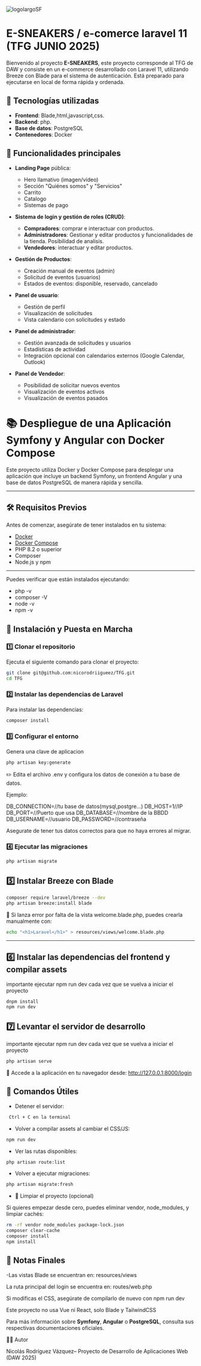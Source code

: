 
![logolargoSF](https://github.com/user-attachments/assets/b755d695-43d7-4e28-a0eb-03c300b757f1)


# E-SNEAKERS / e-comerce laravel 11 (TFG JUNIO 2025)

Bienvenido al proyecto **E-SNEAKERS**, este proyecto corresponde al TFG de DAW y consiste en un e-commerce desarrollado con Laravel 11, utilizando Breeze con Blade para el sistema de autenticación. Está preparado para ejecutarse en local de forma rápida y ordenada.

## 🚀 Tecnologías utilizadas

- **Frontend**: Blade,html,javascript,css.
- **Backend**: php.
- **Base de datos**: PostgreSQL
- **Contenedores**: Docker

## 🎯 Funcionalidades principales

- **Landing Page** pública:
  - Hero llamativo (imagen/vídeo)
  - Sección "Quiénes somos" y "Servicios"
  - Carrito
  - Catalogo
  - Sistemas de pago

- **Sistema de login y gestión de roles (CRUD)**:
  - **Compradores**: comprar e interactuar con productos.
  - **Administradores**: Gestionar y editar productos y funcionalidades de la tienda. Posibilidad de analisis.
  - **Vendedores**: interactuar y editar productos.

- **Gestión de Productos**:
  - Creación manual de eventos (admin)
  - Solicitud de eventos (usuarios)
  - Estados de eventos: disponible, reservado, cancelado

- **Panel de usuario**:
  - Gestión de perfil
  - Visualización de solicitudes
  - Vista calendario con solicitudes y estado

- **Panel de administrador**:
  - Gestión avanzada de solicitudes y usuarios
  - Estadísticas de actividad
  - Integración opcional con calendarios externos (Google Calendar, Outlook)
 
- **Panel de Vendedor**:
  - Posibilidad de solicitar nuevos eventos
  - Visualización de eventos activos
  - Visualización de eventos pasados



# 📚 Despliegue de una Aplicación Symfony y Angular con Docker Compose
Este proyecto utiliza Docker y Docker Compose para desplegar una aplicación que incluye un backend Symfony, un frontend Angular y una base de datos PostgreSQL de manera rápida y sencilla.

---

## 🛠️ Requisitos Previos
Antes de comenzar, asegúrate de tener instalados en tu sistema:

- [Docker](https://docs.docker.com/get-docker/)
- [Docker Compose](https://docs.docker.com/compose/install/)
- PHP 8.2 o superior
- Composer
- Node.js y npm
---
Puedes verificar que están instalados ejecutando:

- php -v
- composer -V
- node -v
- npm -v

## 🚀 Instalación y Puesta en Marcha

### 1️⃣ Clonar el repositorio
Ejecuta el siguiente comando para clonar el proyecto:
```bash
git clone git@github.com:nicorodriigueez/TFG.git
cd TFG
```

### 2️⃣ Instalar las dependencias de Laravel

Para instalar las dependencias:
```bash
composer install
```

### 3️⃣ Configurar el entorno

Genera una clave de aplicacion

```bash
php artisan key:generate
```
✏️ Edita el archivo .env y configura los datos de conexión a tu base de datos.

Ejemplo:

DB_CONNECTION=//tu base de datos(mysql,postgre...)
DB_HOST=1//IP
DB_PORT=//Puerto que usa
DB_DATABASE=//nombre de la BBDD
DB_USERNAME=//usuario
DB_PASSWORD=//contraseña

Asegurate de tener tus datos correctos para que no haya errores al migrar.

### 4️⃣ Ejecutar las migraciones

```bash
php artisan migrate
```

## 5️⃣ Instalar Breeze con Blade

```bash
composer require laravel/breeze --dev
php artisan breeze:install blade
```
📌 Si lanza error por falta de la vista welcome.blade.php, puedes crearla manualmente con:

```bash
echo "<h1>Laravel</h1>" > resources/views/welcome.blade.php
```
---

## 6️⃣ Instalar las dependencias del frontend y compilar assets

importante ejecutar npm run dev cada vez que se vuelva a iniciar el proyecto
```bash
dnpm install
npm run dev
```
## 7️⃣ Levantar el servidor de desarrollo

importante ejecutar npm run dev cada vez que se vuelva a iniciar el proyecto
```bash
php artisan serve
```
📌 Accede a la aplicación en tu navegador desde:
http://127.0.0.1:8000/login

## 🔄 Comandos Útiles

- Detener el servidor:
```bash
 Ctrl + C en la terminal
```
- Volver a compilar assets al cambiar el CSS/JS: 
```bash
npm run dev
```
- Ver las rutas disponibles: 
```bash
php artisan route:list
```
- Volver a ejecutar migraciones: 
```bash
php artisan migrate:fresh
```
- 🧹 Limpiar el proyecto (opcional)

Si quieres empezar desde cero, puedes eliminar vendor, node_modules, y limpiar cachés:
```bash
rm -rf vendor node_modules package-lock.json
composer clear-cache
composer install
npm install
```

## 🎯 Notas Finales
-Las vistas Blade se encuentran en: resources/views

La ruta principal del login se encuentra en: routes/web.php

Si modificas el CSS, asegúrate de compilarlo de nuevo con npm run dev

Este proyecto no usa Vue ni React, solo Blade y TailwindCSS

Para más información sobre **Symfony**, **Angular** o **PostgreSQL**, consulta sus respectivas documentaciones oficiales.

🧑‍💻 Autor

Nicolás Rodríguez Vázquez– Proyecto de Desarrollo de Aplicaciones Web (DAW 2025)

